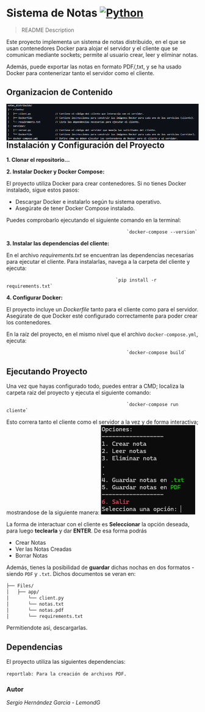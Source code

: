# Sistema de Notas [![Python](https://img.shields.io/badge/Python-FFD43B?style=for-the-badge&logo=python&logoColor=blue)](https://www.python.org)


> README Description

Este proyecto implementa un sistema de notas distribuido, en el que se usan contenedores Docker para alojar el servidor y el cliente que se comunican mediante sockets; permite al usuario crear, leer y eliminar notas. 

Además, puede exportar las notas en formato PDF/,txt, y se ha usado Docker para contenerizar tanto el servidor como el cliente.


## Organizacion de Contenido
<img src="img/content.png" align="right"/>

## Instalación y Configuración del Proyecto
**1. Clonar el repositorio...**

**2. Instalar Docker y Docker Compose:**

El proyecto utiliza Docker para crear contenedores. Si no tienes Docker instalado, sigue estos pasos:
- Descargar Docker e instalarlo según tu sistema operativo.
- Asegúrate de tener Docker Compose instalado.
    
Puedes comprobarlo ejecutando el siguiente comando en la terminal:

                                                `docker-compose --version`
**3. Instalar las dependencias del cliente:**

En el archivo *requirements.txt* se encuentran las dependencias necesarias para ejecutar el cliente. Para instalarlas, navega a la carpeta del cliente y ejecuta:

                                            `pip install -r requirements.txt`


**4. Configurar Docker:**

El proyecto incluye un *Dockerfile* tanto para el cliente como para el servidor. Asegúrate de que Docker esté configurado correctamente para poder crear los contenedores.

En la raíz del proyecto, en el mismo nivel que el archivo `docker-compose.yml`, ejecuta:

                                                `docker-compose build`


## Ejecutando Proyecto
Una vez que hayas configurado todo, puedes entrar a CMD; localiza la carpeta raiz del proyecto y ejecuta el siguiente comando:
                                                        
                                                `docker-compose run cliente` 

Esto correra tanto el cliente como el servidor a la vez y de forma interactiva; mostrandose de la siguiente manera:
                                                <img src="img/Interface.png"/>

La forma de interactuar con el cliente es **Seleccionar** la opción deseada, para luego **teclearla** y dar **ENTER**. De esa forma podrás
- Crear Notas
- Ver las Notas Creadas
- Borrar Notas

Además, tienes la posibilidad de **guardar** dichas nochas en dos formatos - siendo `PDF` y `.txt`. Dichos documentos se veran en:

```
├── Files/
│   ├── app/
│       └── client.py
│       └── notas.txt
│       └── notas.pdf
│       └── requirements.txt
```

Permitiendote asi, descargarlas.

## Dependencias
El proyecto utiliza las siguientes dependencias:

`reportlab: Para la creación de archivos PDF.`

### Autor
*Sergio Hernández Garcia - LemondG*
